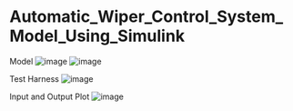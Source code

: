 # Automatic_Wiper_Control_System_Model_Using_Simulink
Model 
![image](https://github.com/user-attachments/assets/2da56635-a3cf-4c80-9694-bb6ca20c6cb3)
![image](https://github.com/user-attachments/assets/f75a716d-7171-4394-9c54-b1fa8eef546a)

Test Harness 
![image](https://github.com/user-attachments/assets/63a9dddb-13fb-4baf-95f1-292d47b61e55)

Input and Output Plot 
![image](https://github.com/user-attachments/assets/23489024-6489-4efb-af6f-c3a7eb6fd47b)
